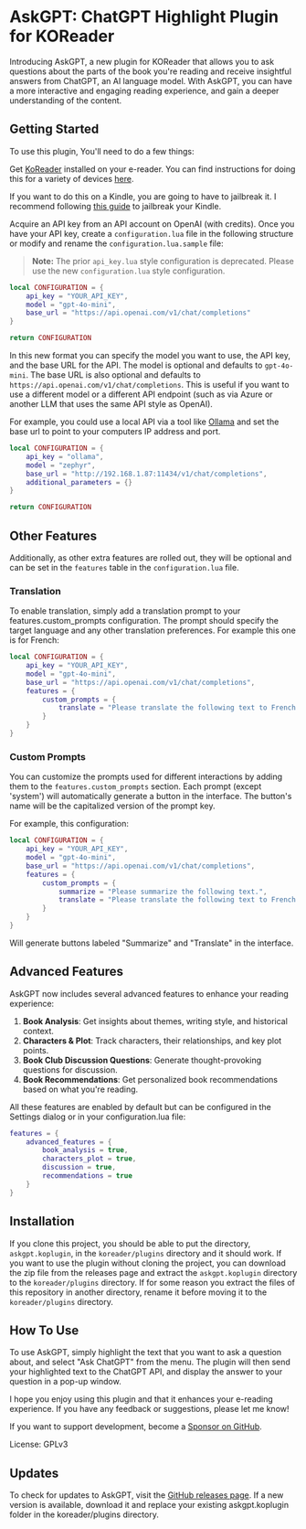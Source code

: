 # AskGPT: ChatGPT Highlight Plugin for KOReader

Introducing AskGPT, a new plugin for KOReader that allows you to ask questions about the parts of the book you're reading and receive insightful answers from ChatGPT, an AI language model. With AskGPT, you can have a more interactive and engaging reading experience, and gain a deeper understanding of the content.

## Getting Started

To use this plugin, You'll need to do a few things:

Get [KoReader](https://github.com/koreader/koreader) installed on your e-reader. You can find instructions for doing this for a variety of devices [here](https://www.mobileread.com/forums/forumdisplay.php?f=276).

If you want to do this on a Kindle, you are going to have to jailbreak it. I recommend following [this guide](https://www.mobileread.com/forums/showthread.php?t=320564) to jailbreak your Kindle.

Acquire an API key from an API account on OpenAI (with credits). Once you have your API key, create a `configuration.lua` file in the following structure or modify and rename the `configuration.lua.sample` file:

> **Note:** The prior `api_key.lua` style configuration is deprecated. Please use the new `configuration.lua` style configuration.

```lua
local CONFIGURATION = {
    api_key = "YOUR_API_KEY",
    model = "gpt-4o-mini",
    base_url = "https://api.openai.com/v1/chat/completions"
}

return CONFIGURATION
```

In this new format you can specify the model you want to use, the API key, and the base URL for the API. The model is optional and defaults to `gpt-4o-mini`. The base URL is also optional and defaults to `https://api.openai.com/v1/chat/completions`. This is useful if you want to use a different model or a different API endpoint (such as via Azure or another LLM that uses the same API style as OpenAI).

For example, you could use a local API via a tool like [Ollama](https://ollama.com/blog/openai-compatibility) and set the base url to point to your computers IP address and port.

```lua
local CONFIGURATION = {
    api_key = "ollama",
    model = "zephyr",
    base_url = "http://192.168.1.87:11434/v1/chat/completions",
    additional_parameters = {}
}

return CONFIGURATION
```

## Other Features

Additionally, as other extra features are rolled out, they will be optional and can be set in the `features` table in the `configuration.lua` file.

### Translation

To enable translation, simply add a translation prompt to your features.custom_prompts configuration. The prompt should specify the target language and any other translation preferences. For example this one is for French:

```lua
local CONFIGURATION = {
    api_key = "YOUR_API_KEY",
    model = "gpt-4o-mini",
    base_url = "https://api.openai.com/v1/chat/completions",
    features = {
        custom_prompts = {
            translate = "Please translate the following text to French with definition."
        }
    }
}
```

### Custom Prompts

You can customize the prompts used for different interactions by adding them to the `features.custom_prompts` section. Each prompt (except 'system') will automatically generate a button in the interface. The button's name will be the capitalized version of the prompt key.

For example, this configuration:

```lua
local CONFIGURATION = {
    api_key = "YOUR_API_KEY",
    model = "gpt-4o-mini",
    base_url = "https://api.openai.com/v1/chat/completions",
    features = {
        custom_prompts = {
            summarize = "Please summarize the following text.",
            translate = "Please translate the following text to French."
        }
    }
}
```

Will generate buttons labeled "Summarize" and "Translate" in the interface.

## Advanced Features

AskGPT now includes several advanced features to enhance your reading experience:

1. **Book Analysis**: Get insights about themes, writing style, and historical context.
2. **Characters & Plot**: Track characters, their relationships, and key plot points.
3. **Book Club Discussion Questions**: Generate thought-provoking questions for discussion.
4. **Book Recommendations**: Get personalized book recommendations based on what you're reading.

All these features are enabled by default but can be configured in the Settings dialog or in your configuration.lua file:

```lua
features = {
    advanced_features = {
        book_analysis = true,
        characters_plot = true,
        discussion = true,
        recommendations = true
    }
}
```

## Installation

If you clone this project, you should be able to put the directory, `askgpt.koplugin`, in the `koreader/plugins` directory and it should work. If you want to use the plugin without cloning the project, you can download the zip file from the releases page and extract the `askgpt.koplugin` directory to the `koreader/plugins` directory. If for some reason you extract the files of this repository in another directory, rename it before moving it to the `koreader/plugins` directory.

## How To Use

To use AskGPT, simply highlight the text that you want to ask a question about, and select "Ask ChatGPT" from the menu. The plugin will then send your highlighted text to the ChatGPT API, and display the answer to your question in a pop-up window.

I hope you enjoy using this plugin and that it enhances your e-reading experience. If you have any feedback or suggestions, please let me know!

If you want to support development, become a [Sponsor on GitHub](https://github.com/sponsors/drewbaumann).

License: GPLv3

## Updates

To check for updates to AskGPT, visit the [GitHub releases page](https://github.com/drewbaumann/AskGPT/releases). If a new version is available, download it and replace your existing askgpt.koplugin folder in the koreader/plugins directory.
